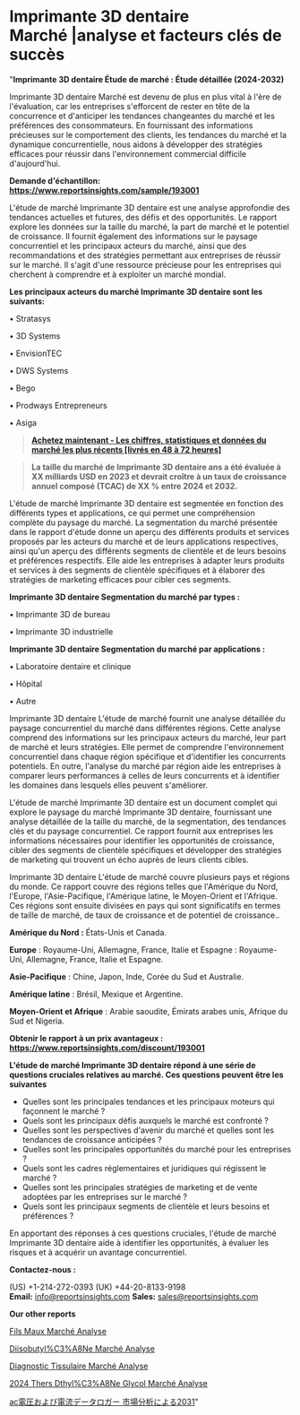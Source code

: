 # Imprimante 3D dentaire Marché |analyse et facteurs clés de succès

"<strong>Imprimante 3D dentaire Étude de marché : Étude détaillée (2024-2032)</strong>

Imprimante 3D dentaire Marché est devenu de plus en plus vital à l'ère de l'évaluation, car les entreprises s'efforcent de rester en tête de la concurrence et d'anticiper les tendances changeantes du marché et les préférences des consommateurs. En fournissant des informations précieuses sur le comportement des clients, les tendances du marché et la dynamique concurrentielle, nous aidons à développer des stratégies efficaces pour réussir dans l'environnement commercial difficile d'aujourd'hui.

<strong>Demande d'échantillon: <a href=https://www.reportsinsights.com/sample/193001>https://www.reportsinsights.com/sample/193001</a></strong>

L'étude de marché Imprimante 3D dentaire est une analyse approfondie des tendances actuelles et futures, des défis et des opportunités. Le rapport explore les données sur la taille du marché, la part de marché et le potentiel de croissance. Il fournit également des informations sur le paysage concurrentiel et les principaux acteurs du marché, ainsi que des recommandations et des stratégies permettant aux entreprises de réussir sur le marché. Il s'agit d'une ressource précieuse pour les entreprises qui cherchent à comprendre et à exploiter un marché mondial.

<strong>Les principaux acteurs du marché Imprimante 3D dentaire sont les suivants:</strong>

• Stratasys

• 3D Systems

• EnvisionTEC

• DWS Systems

• Bego

• Prodways Entrepreneurs

• Asiga
<blockquote><a href=https://www.reportsinsights.com/buynow/193001><span style=text-decoration: underline;><strong>Achetez maintenant - Les chiffres, statistiques et données du marché les plus récents [livrés en 48 à 72 heures]</strong></span></a></blockquote>
<blockquote><span style=text-decoration: underline;><strong>La taille du marché de Imprimante 3D dentaire ans a été évaluée à XX milliards USD en 2023 et devrait croître à un taux de croissance annuel composé (TCAC) de XX % entre 2024 et 2032.</strong></span></blockquote>
L'étude de marché Imprimante 3D dentaire est segmentée en fonction des différents types et applications, ce qui permet une compréhension complète du paysage du marché. La segmentation du marché présentée dans le rapport d'étude donne un aperçu des différents produits et services proposés par les acteurs du marché et de leurs applications respectives, ainsi qu'un aperçu des différents segments de clientèle et de leurs besoins et préférences respectifs. Elle aide les entreprises à adapter leurs produits et services à des segments de clientèle spécifiques et à élaborer des stratégies de marketing efficaces pour cibler ces segments.

<strong>Imprimante 3D dentaire Segmentation du marché par types :</strong>

• Imprimante 3D de bureau

• Imprimante 3D industrielle

<strong>Imprimante 3D dentaire Segmentation du marché par applications :</strong>

• Laboratoire dentaire et clinique

• Hôpital

• Autre

Imprimante 3D dentaire L'étude de marché fournit une analyse détaillée du paysage concurrentiel du marché dans différentes régions. Cette analyse comprend des informations sur les principaux acteurs du marché, leur part de marché et leurs stratégies. Elle permet de comprendre l'environnement concurrentiel dans chaque région spécifique et d'identifier les concurrents potentiels. En outre, l'analyse du marché par région aide les entreprises à comparer leurs performances à celles de leurs concurrents et à identifier les domaines dans lesquels elles peuvent s'améliorer.

L'étude de marché Imprimante 3D dentaire est un document complet qui explore le paysage du marché Imprimante 3D dentaire, fournissant une analyse détaillée de la taille du marché, de la segmentation, des tendances clés et du paysage concurrentiel. Ce rapport fournit aux entreprises les informations nécessaires pour identifier les opportunités de croissance, cibler des segments de clientèle spécifiques et développer des stratégies de marketing qui trouvent un écho auprès de leurs clients cibles.

Imprimante 3D dentaire L'étude de marché couvre plusieurs pays et régions du monde. Ce rapport couvre des régions telles que l'Amérique du Nord, l'Europe, l'Asie-Pacifique, l'Amérique latine, le Moyen-Orient et l'Afrique. Ces régions sont ensuite divisées en pays qui sont significatifs en termes de taille de marché, de taux de croissance et de potentiel de croissance..

<strong>Amérique du Nord :</strong> États-Unis et Canada.

<strong>Europe</strong> : Royaume-Uni, Allemagne, France, Italie et Espagne : Royaume-Uni, Allemagne, France, Italie et Espagne.

<strong>Asie-Pacifique</strong> : Chine, Japon, Inde, Corée du Sud et Australie.

<strong>Amérique latine</strong> : Brésil, Mexique et Argentine.

<strong>Moyen-Orient et Afrique</strong> : Arabie saoudite, Émirats arabes unis, Afrique du Sud et Nigeria.

<strong>Obtenir le rapport à un prix avantageux : <a href=https://www.reportsinsights.com/discount/193001>https://www.reportsinsights.com/discount/193001</a></strong>

<strong>L'étude de marché Imprimante 3D dentaire répond à une série de questions cruciales relatives au marché. Ces questions peuvent être les suivantes</strong>
<ul>
  <li>Quelles sont les principales tendances et les principaux moteurs qui façonnent le marché ?</li>
  <li>Quels sont les principaux défis auxquels le marché est confronté ?</li>
  <li>Quelles sont les perspectives d'avenir du marché et quelles sont les tendances de croissance anticipées ?</li>
  <li>Quelles sont les principales opportunités du marché pour les entreprises ?</li>
  <li>Quels sont les cadres réglementaires et juridiques qui régissent le marché ?</li>
  <li>Quelles sont les principales stratégies de marketing et de vente adoptées par les entreprises sur le marché ?</li>
  <li>Quels sont les principaux segments de clientèle et leurs besoins et préférences ?</li>
</ul>
En apportant des réponses à ces questions cruciales, l'étude de marché Imprimante 3D dentaire aide à identifier les opportunités, à évaluer les risques et à acquérir un avantage concurrentiel.

<strong>Contactez-nous :</strong>

(US) +1-214-272-0393
(UK) +44-20-8133-9198
<strong>Email:</strong> <a>info@reportsinsights.com</a>
<strong>Sales:</strong> <a>sales@reportsinsights.com</a>

<strong>Our other reports</strong>

<a href=https://www.linkedin.com/pulse/fils-%C3%A9maux-march%C3%A9-perspectives-de-lindustrie-lmlxf/>Fils Maux Marché Analyse</a>

<a href=https://www.linkedin.com/pulse/diisobutyl%C3%A8ne-march%C3%A9-perspectives-de-lindustrie-nhmvc/>Diisobutyl%C3%A8Ne Marché Analyse</a>

<a href=https://www.linkedin.com/pulse/diagnostic-tissulaire-march%C3%A9-impact-cumul%C3%A9-q2d1f/>Diagnostic Tissulaire Marché Analyse</a>

<a href=https://www.linkedin.com/pulse/2024-%C3%A9thers-d%C3%A9thyl%C3%A8ne-glycol-march%C3%A9-analyse-historique-hhuic/>2024 Thers Dthyl%C3%A8Ne Glycol Marché Analyse</a>

<a href=https://www.linkedin.com/pulse/ac電圧および電流データロガー-市場の成長規模傾向レポート-consumer-trends-chronicle-360/>ac電圧および電流データロガー 市場分析による2031</a>"
